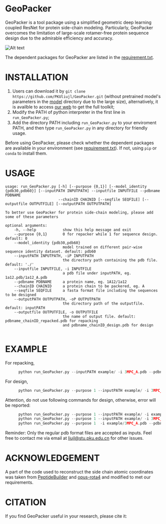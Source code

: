 # GeoPacker
GeoPacker is a tool package using a simplified geometric deep learning coupled ResNet for protein side-chain modeling. Particularly, GeoPacker overcomes the limitation of large-scale rotamer-free protein sequence design due to the admirable efficiency and accuracy.

![Alt text](https://github.com/PKUliujl/GeoPacker/blob/main/image/3mpcA.png)

The dependent packages for GeoPacker are listed in the [requirement.txt](https://github.com/PKUliujl/GeoPacker/blob/main/requirement.txt).

INSTALLATION
======================
1. Users can download it by `git clone https://github.com/PKUliujl/GeoPacker.git` (without pretrained model's parameters in the [model](https://github.com/PKUliujl/GeoPacker/blob/main/model) directory  due to the large size), alternatively, 
it is availble to access [our web](http://mdl.ipc.pku.edu.cn/) to get the full toolkit;
2. Modify the PATH of python interpreter in the first line in `run_GeoPacker.py`;
3. Add the directory PATH including `run_GeoPacker.py` to your enviroment PATH, and then type `run_GeoPacker.py` in any directory for friendly usage.

Before using GeoPacker, please check whether the dependent packages are available in your environment (see [requirement.txt](https://github.com/PKUliujl/GeoPacker/blob/main/requirement.txt)). If not, using `pip` or `conda` to install them.


USAGE
======================
```
usage: run_GeoPacker.py [-h] [--purpose {0,1}] [--model_identity {pdb30,pdb60}] [--inputPATH INPUTPATH] --inputfile INPUTFILE --pdbname PDBNAME  
                        --chainID CHAINID [--seqfile SEQFILE] [--outputfile OUTPUTFILE] [--outputPATH OUTPUTPATH]  

To better use GeoPacker for protein side-chain modeling, please add some of these parameters  

optional arguments:  
    -h, --help            show this help message and exit  
    --purpose {0,1}       0 for repacker while 1 for sequence design. default: 0
    --model_identity {pdb30,pdb60}
                          model trained on different pair-wise sequence identity dataset. default: pdb60
    --inputPATH INPUTPATH, -iP INPUTPATH    
                          the directory path containing the pdb file. default: './'  
    --inputfile INPUTFILE, -i INPUTFILE  
                          a pdb file under inputPATH, eg. 1a12.pdb/1a12_A.pdb  
    --pdbname PDBNAME     a protein name, eg. 1A12/1a12  
    --chainID CHAINID     a protein chain to be packered, eg. A  
    --seqfile SEQFILE     a fasta format file including the sequences to be designed  
    --outputPATH OUTPUTPATH, -oP OUTPUTPATH  
                          the directory path of the outputfile. default: inputPATH
    --outputfile OUTPUTFILE, -o OUTPUTFILE  
                          the name of output file. default: pdbname_chainID_repacked.pdb for repacking 
                          and pdbname_chainID_design.pdb for design
  
```

EXAMPLE
=====================
For repacking, 
```python
      python run_GeoPacker.py --inputPATH example/ -i 3MPC_A.pdb --pdbname 3MPC  --chainID A   
```

For design,  
```python
      python run_GeoPacker.py --purpose 1 --inputPATH example/ -i 3MPC_A.pdb --pdbname 3MPC --chainID A --seqfile  example/seqfile
```

Attention, do not use following commands for design, otherwise, error will be reported:
```python
      python run_GeoPacker.py --purpose 1 --inputPATH example/ -i example/3MPC_A.pdb --pdbname 3MPC --chainID A --seqfile  example/seqfile
      python run_GeoPacker.py --purpose 1 --inputPATH example/ -i 3MPC_A.pdb --pdbname 3MPC --chainID A --seqfile  seqfile
      python run_GeoPacker.py --purpose 1  -i example/3MPC_A.pdb --pdbname 3MPC --chainID A --seqfile  example/seqfile
```

Reminder: Only the regular pdb format files are accepted as inputs. Feel free to contact me via email at liujl@stu.pku.edu.cn for other issues.  

ACKNOWLEDGEMENT
=====================
A part of the code used to reconstruct the side chain atomic coordinates was taken from [PeptideBuilder](https://peerj.com/articles/80/) and [opus-rota4](https://academic.oup.com/bib/article/23/1/bbab529/6461160?searchresult=1) and modified to met our requirements.

CITATION
=====================
If you find GeoPacker useful in your research, please cite it:



